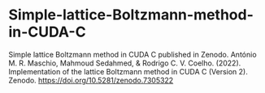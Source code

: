 # Simple-lattice-Boltzmann-method-in-CUDA-C
Simple lattice Boltzmann method in CUDA C published in Zenodo.
António M. R. Maschio, Mahmoud Sedahmed, & Rodrigo C. V. Coelho. (2022). Implementation of the lattice Boltzmann method in CUDA C (Version 2). 
Zenodo. https://doi.org/10.5281/zenodo.7305322
